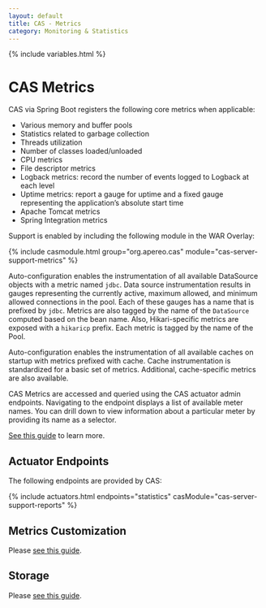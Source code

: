 ```yaml
---
layout: default
title: CAS - Metrics
category: Monitoring & Statistics
---
```


{% include variables.html %}

# CAS Metrics

CAS via Spring Boot registers the following core metrics when applicable:

- Various memory and buffer pools
- Statistics related to garbage collection
- Threads utilization
- Number of classes loaded/unloaded
- CPU metrics
- File descriptor metrics
- Logback metrics: record the number of events logged to Logback at each level
- Uptime metrics: report a gauge for uptime and a fixed gauge representing the application’s absolute start time
- Apache Tomcat metrics
- Spring Integration metrics

Support is enabled by including the following module in the WAR Overlay:

{% include casmodule.html group="org.apereo.cas" module="cas-server-support-metrics" %}

Auto-configuration enables the instrumentation of all available DataSource objects 
with a metric named `jdbc`. Data source instrumentation results in gauges representing the 
currently active, maximum allowed, and minimum allowed connections in the pool. 
Each of these gauges has a name that is prefixed by `jdbc`. Metrics are also tagged by the name of the `DataSource` 
computed based on the bean name. Also, Hikari-specific metrics are exposed 
with a `hikaricp` prefix. Each metric is tagged by the name of the Pool.

Auto-configuration enables the instrumentation of all available caches on startup with metrics prefixed with cache. 
Cache instrumentation is standardized for a basic set of metrics. Additional, cache-specific metrics are also available.

CAS Metrics are accessed and queried using the CAS actuator admin endpoints. 
Navigating to the endpoint displays a list of available meter names. 
You can drill down to view information about a particular meter by providing its name as a selector.

[See this guide](Monitoring-Statistics.html) to learn more.

## Actuator Endpoints

The following endpoints are provided by CAS:

{% include actuators.html endpoints="statistics" casModule="cas-server-support-reports" %}

## Metrics Customization

Please [see this guide](Configuring-Metrics-Custom.html).         

## Storage

Please [see this guide](Configuring-Metrics-Storage.html).
